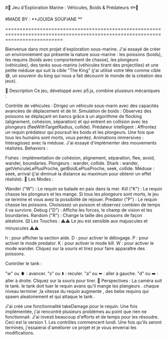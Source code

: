 
#🌊 Jeu d'Exploration Marine : Véhicules, Boids & Prédateurs 🐟🦈

#MADE BY : **JOUIDA SOUFIANE **

================================================================================================================================

Bienvenue dans mon projet d'exploration sous-marine. J'ai essayé de créer un environnement qui présente la nature sous-marine : les poissons (boids), les requins (boids avec comportement de chasse), les plongeurs (véhicules), des tanks sous-marins (véhicules tirant des projectiles) et une petite méduse qui suit la cible "The King" (j'ai utilisé votre tête comme cible 😅, un souvenir du king qui nous a fait découvrir le monde de la création des jeux).

📖 Description
Ce jeu, développé avec p5.js, combine plusieurs mécaniques :

Contrôle de véhicules : Dirigez un véhicule sous-marin avec des capacités avancées de déplacement et de tir.
Simulation de boids : Observez des poissons se déplaçant en bancs grâce à un algorithme de flocking (alignement, cohésion, séparation) et qui entrent en collision avec les plongeurs (fleeWithTargetRadius, collide).
Prédateur intelligent : Affrontez un requin prédateur qui poursuit les boids et les plongeurs. Une fois que tous les humains sont morts, vous perdez.
Animations immersives : Interagissez avec la méduse. J'ai essayé d'implémenter des mouvements réalistes.
Behaviors :

Fishes : implémentation de cohésion, alignement, séparation, flee, avoid, wander, boundaries.
Plongeurs : wander, collide.
Shark : wander, getVehiculeLePlusProche, getBoidLePlusProche, seek, collide.
Méduse : seek, arrival (j'ai diminué la distance au maximum pour obtenir un effet réaliste).
🦈 Les Modes :

Wander ("W") : Le requin se balade en paix dans la mer.
Kill ("K") : Le requin chasse les plongeurs et les mange. Si tous les plongeurs sont morts, le jeu se termine et vous avez la possibilité de rejouer.
Predator ("P") : Le requin chasse les poissons. Choisissez un poisson et observez combien de temps il va survivre.
Debug ("D") : Affiche les forces, le champ de vision et les boundaries.
Random ("R") : Change la taille des poissons de façon aléatoire.
⌨️ Les Touches :
⚠️⚠️ Le jeu est sensible aux majuscules et minuscules ⚠️⚠️

h : pour afficher la section aide.
D : pour activer le débogage.
P : pour activer le mode predator.
K : pour activer le mode kill.
W : pour activer le mode wander.
Cliquez sur la souris et tirez pour faire apparaître des poissons.

Contrôler le tank :

"w" ou ⬆️ : avancer.
"s" ou ⬇️ : reculer.
"a" ou ⬅️ : aller à gauche.
"d" ou ➡️ : aller à droite.
Cliquez sur la souris pour tirer.
🎯 Perspectives :
La caméra suit le tank.
le tank doit tuer le requin avans qu'il mange les plangeurs .
chaque niveau terminer ,la vitesse du requin augmente ,
des bebe requins qui spawn aleatoirement et qui attaque le tank .

J'ai créé une fonctionnalité takeDamage pour le requin. Une fois implémentée, j'ai rencontré plusieurs problèmes au point que rien ne fonctionnait. J'ai investi beaucoup d'efforts et de temps pour les résoudre. Ceci est la version 1. Les contrôles commencent lundi. Une fois qu'ils seront terminés, j'essaierai d'améliorer ce projet et je vous enverrai les modifications.

